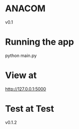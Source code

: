 # ANACOM

v0.1

# Running the app

python main.py

# View at

http://127.0.0.1:5000

# Test at Test

v0.1.2
